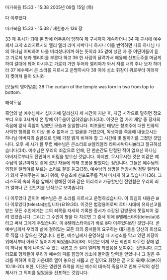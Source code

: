마가복음 15:33 - 15:38 
2005년 09월 15일 (목)

다 이루었다



마가복음 15:33 - 15:38 / 새찬송가 136 장


33 제 육시가 되매 온 땅에 어두움이 임하여 제 구시까지 계속하더니 34 제 구시에 예수께서 크게 소리지르시되 엘리 엘리 라마 사박다니 하시니 이를 번역하면 나의 하나님 나의 하나님 어찌하여 나를 버리셨나이까 하는 뜻이라 35 곁에 섰던 자 중 어떤이들이 듣고 가로되 보라 엘리야를 부른다 하고 36 한 사람이 달려가서 해융에 신포도주를 머금게 하여 갈대에 꿰어 마시우고 가로되 가만 두어라 엘리야가 와서 저를 내려 주나 보자 하더라 37 예수께서 큰 소리를 지르시고 운명하시다 38 이에 성소 휘장이 위로부터 아래까지 찢어져 둘이 되니라

[오늘의 영어말씀]
38 The curtain of the temple was torn in two from top to bottom.

해석도움





흑암의 날
예수님께서 십자가에 달리신지 세 시간이 지난 후, 지금 시각으로 말하면 정오부터 오후 3시까지 온 땅에 어두움이 임하였습니다(33). 이것은 열 가지 재앙 중 장자의 죽음에 앞서 흑암이 임했던 모습과 동일합니다. 피조물인 태양은 창조주에 대한 인류의 사악한 행위를 더 이상 볼 수 없어서 그 얼굴을 가렸으며, 독생자를 죽음에 내놓으시는 하나님 아버지의 슬픔으로 인해 가장 밝게 비쳐야 할 그 시간에 빛 발하기를 그쳤던 것입니다. 오후 세 시가 될 무렵 예수님은 큰소리로 ꡒ엘리엘리 라마사박다니ꡓ라고 절규하셨습니다(34). 예수님은 우리의 죄값으로 인해, 단 한순간도 단절된 적이 없으신 하나님 아버지로부터도 잔인하게 버림을 받으신 것입니다. 하지만, 무시무시한 것은 이같은 예수님의 절규마저도 곁에 섰던 자들에 의해 조롱을 받았다는 점입니다. 그들은 예수님의 외침을 엘리야를 부르는 소리로 잘못 듣고(35), 예수님의 생명을 연장시켜 정말 엘리야가 와서 구해주는지 보기 위해, 우슬초에 신포도주를 적셔 마시게 하고 있습니다(36). 그리스도의 속죄 죽음 앞에서 행해진 이와 같은 어리석고 가공할만한 잔인함은 우리의 죄가 얼마나 큰 것인지를 단적으로 보여줍니다.

다 이루었다
곧이어 예수님은 큰 소리를 지르시고 운명하셨습니다. 이 외침의 내용은 ꡒ다 이루었다(telestai)ꡓ입니다(요19:30). 이것은 법정용어로써 로마 시대에 유죄선고를 받는 모든 수인에게는 그의 죄목을 자세히 기록한 증서가 수감된 감방문에 못질되어 걸려 있었습니다. 그리고 그 수인이 형을 다 치르면 그 증서 위에 ꡐ텔레스타이(telestai)ꡑ라고 써서 그에게 주었습니다. 이 ꡐ텔레스타이ꡑ가 바로 ꡐ다 이루었다ꡑ인 것입니다. 곧 예수님께서 우리의 삶에 걸려있는 모든 죄의 증서들이 요구하는 대가들을 당신의 희생으로 직접 다 갚으신 것입니다. 한편, 예수님께서 운명하실 때 지성소를 막고 있던 휘장이 위에서부터 아래로 찢어지게 되었습니다(38). 이것은 이제 모든 죄인이 아무런 장애 없이 하나님 앞에 나아갈 수 있는 새롭고 산 길이 열리게 되었음을 보여주는 것입니다. ꡒ그러므로 형제들아 우리가 예수의 피를 힘입어 성소에 들어갈 담력을 얻었나니 그 길은 우리를 위하여 휘장 가운데로 열어 놓으신 새롭고 산 길이요 휘장은 곧 저의 육체니라ꡓ(히10:19-20) 또한, 이것은 영원한 효력을 지닌 예수의 대속적 죽음으로 인해 구약의 성전 제사가 그 의미를 잃었음을 선포하는 것입니다.